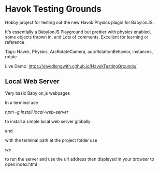 # Havok Testing Grounds

Hobby project for testing out the new Havok Physics plugin for BabylonJS.

It's essentially a BabylonJS Playground but prettier with physics enabled, some objects thrown in, and Lots of comments.  Excellent for learning or reference.

Tags:
Havok, Physics, ArcRotateCamera, autoRotationBehavior, instances, rotate

Live Demo: https://davidlongwith.github.io/HavokTestingGrounds/

## Local Web Server

Very basic Babylon.js webpages

In a terminal use 

*npm -g install local-web-server*

to install a simple local web server globally

and 

with the terminal path at the project folder use

*ws* 

to run the server and use the url address then displayed in your browser to open index.html




























